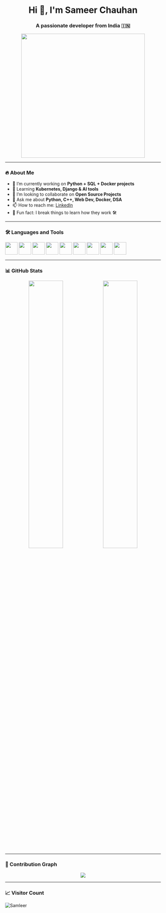 <h1 align="center">Hi 👋, I'm Sameer Chauhan</h1>
<h3 align="center">A passionate developer from India 🇮🇳</h3>

<p align="center">
  <img src="https://i.pinimg.com/originals/f1/e7/34/f1e734f9cade86fe737a9aa404ad5677.gif" width="400px"/>
</p>

---

### 🔥 About Me

- 🔭 I’m currently working on **Python + SQL + Docker projects**
- 🌱 Learning **Kubernetes, Django & AI tools**
- 👯 I’m looking to collaborate on **Open Source Projects**
- 💬 Ask me about **Python, C++, Web Dev, Docker, DSA**
- 📫 How to reach me: [LinkedIn]([https://www.linkedin.com/in/sameer-chauhan-dev/](https://www.linkedin.com/in/sameer-chauhan-363298269/))
- 🧠 Fun fact: I break things to learn how they work 🛠️

---

### 🛠️ Languages and Tools

<p align="left">
  <img src="https://cdn.jsdelivr.net/gh/devicons/devicon/icons/python/python-original.svg" width="40" height="40"/> 
  <img src="https://cdn.jsdelivr.net/gh/devicons/devicon/icons/cplusplus/cplusplus-original.svg" width="40" height="40"/>
  <img src="https://cdn.jsdelivr.net/gh/devicons/devicon/icons/javascript/javascript-original.svg" width="40" height="40"/>
  <img src="https://cdn.jsdelivr.net/gh/devicons/devicon/icons/html5/html5-original.svg" width="40" height="40"/>
  <img src="https://cdn.jsdelivr.net/gh/devicons/devicon/icons/css3/css3-original.svg" width="40" height="40"/>
  <img src="https://cdn.jsdelivr.net/gh/devicons/devicon/icons/postgresql/postgresql-original.svg" width="40" height="40"/>
  <img src="https://cdn.jsdelivr.net/gh/devicons/devicon/icons/mysql/mysql-original.svg" width="40" height="40"/>
  <img src="https://cdn.jsdelivr.net/gh/devicons/devicon/icons/docker/docker-original.svg" width="40" height="40"/>
  <img src="https://cdn.jsdelivr.net/gh/devicons/devicon/icons/kubernetes/kubernetes-plain.svg" width="40" height="40"/>
</p>

---

### 📊 GitHub Stats

<p align="center">
  <img src="https://github-readme-stats.vercel.app/api?username=Samleer&show_icons=true&theme=radical" width="47%" />
  <img src="https://github-readme-streak-stats.herokuapp.com/?user=Samleer&theme=radical" width="47%" />
</p>

---

### 🧮 Contribution Graph

<p align="center">
  <img src="https://github-readme-activity-graph.vercel.app/graph?username=Samleer&theme=react-dark&hide_border=true">
</p>

---

### 📈 Visitor Count

<p align="left">
  <img src="https://komarev.com/ghpvc/?username=Samleer&label=Profile%20views&color=0e75b6&style=flat" alt="Samleer" />
</p>
